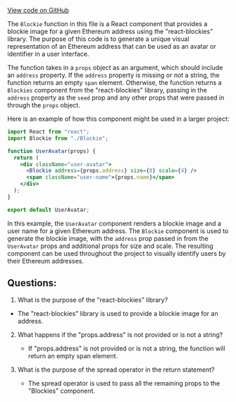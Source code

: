 [View code on GitHub](zoo-labs/zoo/blob/master/lab/src/components/Blockie.jsx)

The `Blockie` function in this file is a React component that provides a blockie image for a given Ethereum address using the "react-blockies" library. The purpose of this code is to generate a unique visual representation of an Ethereum address that can be used as an avatar or identifier in a user interface.

The function takes in a `props` object as an argument, which should include an `address` property. If the `address` property is missing or not a string, the function returns an empty `span` element. Otherwise, the function returns a `Blockies` component from the "react-blockies" library, passing in the `address` property as the `seed` prop and any other props that were passed in through the `props` object.

Here is an example of how this component might be used in a larger project:

```jsx
import React from "react";
import Blockie from "./Blockie";

function UserAvatar(props) {
  return (
    <div className="user-avatar">
      <Blockie address={props.address} size={8} scale={4} />
      <span className="user-name">{props.name}</span>
    </div>
  );
}

export default UserAvatar;
```

In this example, the `UserAvatar` component renders a blockie image and a user name for a given Ethereum address. The `Blockie` component is used to generate the blockie image, with the `address` prop passed in from the `UserAvatar` props and additional props for size and scale. The resulting component can be used throughout the project to visually identify users by their Ethereum addresses.
## Questions: 
 1. What is the purpose of the "react-blockies" library?
   - The "react-blockies" library is used to provide a blockie image for an address.

2. What happens if the "props.address" is not provided or is not a string?
   - If "props.address" is not provided or is not a string, the function will return an empty span element.

3. What is the purpose of the spread operator in the return statement?
   - The spread operator is used to pass all the remaining props to the "Blockies" component.